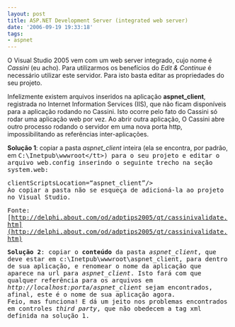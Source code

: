 ```yaml
---
layout: post
title: ASP.NET Development Server (integrated web server)
date: '2006-09-19 19:33:18'
tags:
- aspnet
---
```



O Visual Studio 2005 vem com um web server integrado, cujo nome é *Cassini* (eu acho). Para utilizarmos os benefícios do *Edit & Continue* é necessário utilizar este servidor. Para isto basta editar as propriedades do seu projeto.

Infelizmente existem arquivos inseridos na aplicação **aspnet_client**, registrada no Internet Information Services (IIS), que não ficam disponíveis para a aplicação rodando no Cassini. Isto ocorre pelo fato do Cassini só rodar uma aplicação web por vez. Ao abrir outra aplicação, O Cassini abre outro processo rodando o servidor em uma nova porta http, impossibilitando as referências inter-aplicações.

**Solução 1**: copiar a pasta *aspnet_client* inteira (ela se encontra, por padrão, em <tt>C:\Inetpub\wwwroot\</tt>) para o seu projeto e editar o arquivo <tt>web.config</tt> inserindo o seguinte trecho na seção <tt>system.web</tt>:

<div class="code" style="font-family: monospace;"><span class="sc3"><span class="re1"><webcontrols><span class="re0">clientScriptsLocation</span>=<span class="st0">“aspnet_client”</span><span class="re2">/></span></webcontrols></span></span></div>Ao copiar a pasta não se esqueça de adicioná-la ao projeto no Visual Studio.

Fonte: [http://delphi.about.com/od/adptips2005/qt/cassinivalidate.htm](http://delphi.about.com/od/adptips2005/qt/cassinivalidate.htm)

**Solução 2**: copiar o **conteúdo** da pasta *aspnet_client*, que deve estar em <tt>c:\Inetpub\wwwroot\aspnet_client</tt>, para dentro de sua aplicação, e renomear o nome da aplicação que aparece na url para *aspnet_client*. Isto fará com que qualquer referência para os arquivos em *http://localhost:porta/aspnet_client* sejam encontrados, afinal, este é o nome de sua aplicação agora.  
 Feio, mas funciona! E dá um jeito nos problemas encontrados em controles *third party*, que não obedecem a tag xml definida na solução 1.


